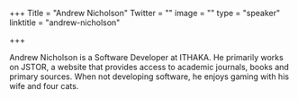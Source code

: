 +++
Title = "Andrew Nicholson"
Twitter = ""
image = ""
type = "speaker"
linktitle = "andrew-nicholson"

+++

Andrew Nicholson is a Software Developer at ITHAKA.  He primarily works on JSTOR, a website that provides access to academic journals, books and primary sources.  When not developing software, he enjoys gaming with his wife and four cats.
